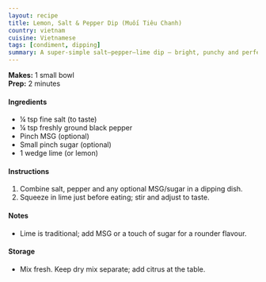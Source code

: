 ```yaml
---
layout: recipe
title: Lemon, Salt & Pepper Dip (Muối Tiêu Chanh)
country: vietnam
cuisine: Vietnamese
tags: [condiment, dipping]
summary: A super‑simple salt–pepper–lime dip — bright, punchy and perfect with rich dishes.
---
```

<div class="recipe-meta">
  <strong>Makes:</strong> 1 small bowl<br>
  <strong>Prep:</strong> 2 minutes<br>
</div>

<h4>Ingredients</h4>
<ul>
<li>¼ tsp fine salt (to taste)</li>
<li>¼ tsp freshly ground black pepper</li>
<li>Pinch MSG (optional)</li>
<li>Small pinch sugar (optional)</li>
<li>1 wedge lime (or lemon)</li>
</ul>

<h4>Instructions</h4>
<ol>
<li>Combine salt, pepper and any optional MSG/sugar in a dipping dish.</li>
<li>Squeeze in lime just before eating; stir and adjust to taste.</li>
</ol>

<h4>Notes</h4>
<ul><li>Lime is traditional; add MSG or a touch of sugar for a rounder flavour.</li></ul>

<h4>Storage</h4>
<ul><li>Mix fresh. Keep dry mix separate; add citrus at the table.</li></ul>
